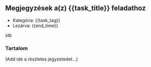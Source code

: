## Megjegyzések a(z) {{task_title}} feladathoz

- Kategória: {{task_tag}}
- Lezárva: {{end_time}}

stb
### Tartalom

(Add ide a részletes jegyzetedet...)
